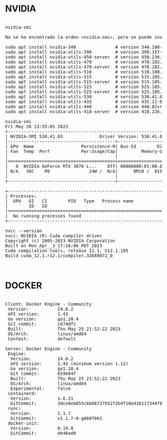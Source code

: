 # NVIDIA

<pre>

nvidia-smi

No se ha encontrado la orden «nvidia-smi», pero se puede instalar con:

sudo apt install nvidia-340               # version 340.108-0ubuntu5.20.04.2, or
sudo apt install nvidia-utils-390         # version 390.157-0ubuntu0.20.04.1
sudo apt install nvidia-utils-450-server  # version 450.236.01-0ubuntu0.20.04.1
sudo apt install nvidia-utils-470         # version 470.182.03-0ubuntu0.20.04.1
sudo apt install nvidia-utils-470-server  # version 470.182.03-0ubuntu0.20.04.1
sudo apt install nvidia-utils-510         # version 510.108.03-0ubuntu0.20.04.1
sudo apt install nvidia-utils-515         # version 515.105.01-0ubuntu0.20.04.1
sudo apt install nvidia-utils-515-server  # version 515.105.01-0ubuntu0.20.04.1
sudo apt install nvidia-utils-525         # version 525.105.17-0ubuntu0.20.04.1
sudo apt install nvidia-utils-525-server  # version 525.105.17-0ubuntu0.20.04.1
sudo apt install nvidia-utils-530         # version 530.41.03-0ubuntu0.20.04.2
sudo apt install nvidia-utils-435         # version 435.21-0ubuntu7
sudo apt install nvidia-utils-440         # version 440.82+really.440.64-0ubuntu6
sudo apt install nvidia-utils-418-server  # version 418.226.00-0ubuntu0.20.04.2

nvidia-smi
Fri May 26 13:55:05 2023       
+---------------------------------------------------------------------------------------+
| NVIDIA-SMI 530.41.03              Driver Version: 530.41.03    CUDA Version: 12.1     |
|-----------------------------------------+----------------------+----------------------+
| GPU  Name                  Persistence-M| Bus-Id        Disp.A | Volatile Uncorr. ECC |
| Fan  Temp  Perf            Pwr:Usage/Cap|         Memory-Usage | GPU-Util  Compute M. |
|                                         |                      |               MIG M. |
|=========================================+======================+======================|
|   0  NVIDIA GeForce RTX 3070 L...    Off| 00000000:01:00.0 Off |                  N/A |
| N/A   38C    P0               24W /  N/A|      0MiB /  8192MiB |      8%      Default |
|                                         |                      |                  N/A |
+-----------------------------------------+----------------------+----------------------+
                                                                                         
+---------------------------------------------------------------------------------------+
| Processes:                                                                            |
|  GPU   GI   CI        PID   Type   Process name                            GPU Memory |
|        ID   ID                                                             Usage      |
|=======================================================================================|
|  No running processes found                                                           |
+---------------------------------------------------------------------------------------+

nvcc --version
nvcc: NVIDIA (R) Cuda compiler driver
Copyright (c) 2005-2023 NVIDIA Corporation
Built on Mon_Apr__3_17:16:06_PDT_2023
Cuda compilation tools, release 12.1, V12.1.105
Build cuda_12.1.r12.1/compiler.32688072_0


</pre>

# DOCKER

<pre>

Client: Docker Engine - Community
 Version:           24.0.2
 API version:       1.43
 Go version:        go1.20.4
 Git commit:        cb74dfc
 Built:             Thu May 25 21:52:22 2023
 OS/Arch:           linux/amd64
 Context:           default

Server: Docker Engine - Community
 Engine:
  Version:          24.0.2
  API version:      1.43 (minimum version 1.12)
  Go version:       go1.20.4
  Git commit:       659604f
  Built:            Thu May 25 21:52:22 2023
  OS/Arch:          linux/amd64
  Experimental:     false
 containerd:
  Version:          1.6.21
  GitCommit:        3dce8eb055cbb6872793272b4f20ed16117344f8
 runc:
  Version:          1.1.7
  GitCommit:        v1.1.7-0-g860f061
 docker-init:
  Version:          0.19.0
  GitCommit:        de40ad0

</pre>